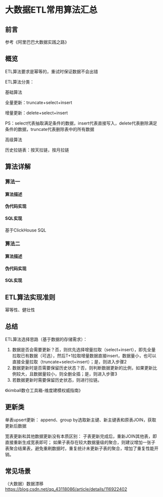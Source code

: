 # 大数据ETL常用算法汇总

## 前言

参考《阿里巴巴大数据实践之路》



## 概览

ETL算法要求是幂等的，重试时保证数据不会出错



ETL算法分类：



基础算法

全量更新：truncate+select+insert

增量更新：delete+select+insert

PS：select代表抽取满足条件的数据，insert代表直接写入，delete代表删除满足条件的数据，truncate代表删除表中的所有数据



高级算法

历史拉链表：按天拉链，按月拉链



## 算法详解



### 算法一

#### 算法描述

#### 伪代码实现

#### SQL实现

基于ClickHouse SQL





### 算法二

#### 算法描述

#### 伪代码实现

#### SQL实现



## ETL算法实现准则

幂等性、健壮性



## 总结

ETL算法选择思路（基于数据的存储需求）：

1. 数据是否会需要更新？否，则优先选择增量拉取（select+insert），即先全量拉取已有数据（可选），然后T+1拉取增量数据直接insert，数据量小，也可以直接全量拉取（truncate+select+insert）；是，则进入步骤2
2. 数据更新时是否需要保留历史状态？否，则判断数据更新的比例，如果更新比例较大，且数据量较小，则全删全插；是，则进入步骤3
3. 若数据更新时需要保留历史状态，则进行拉链。



《kimball数仓工具箱-维度建模权威指南》


## 更新类

单表upsert更新：
append、group by选取新主键、新主键表和原表JOIN，获取更新后数据

宽表更新和其他数据更新没有本质区别：
子表更新完成后，重新JOIN其他表，即直接重新生成宽表即可；
如果子表存在较大数据量级的聚合，则建议增加一张子表聚合结果表，避免重刷数据时，重复统计未更新子表的聚合，增加了重复性能开销。




## 常见场景

（大数据）数据漂移
https://blog.csdn.net/qq_43118086/article/details/116922402